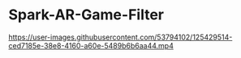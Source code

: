 # Spark-AR-Game-Filter

https://user-images.githubusercontent.com/53794102/125429514-ced7185e-38e8-4160-a60e-5489b6b6aa44.mp4

